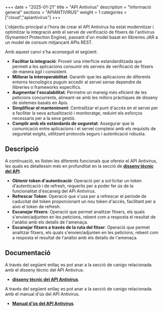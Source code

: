 +++
date        = "2025-01-21"
title       = "API Antivirus"
description = "Informació general"
sections    = "APIANTIVIRUS"
weight      = 1
categories  = ["cloud","apiantivirus"]
+++

L'objectiu principal a l'hora de crear el API Antivirus ha estat modernitzar i optimitzar la integració amb el servei de verificació de fitxers de l'antivirus (Symantect Protection Engine), passant d'un model basat en llibreries JAR a un model de consum mitjançant APIs REST.

Amb aquest canvi s'ha aconseguit el següent:
- **Facilitar la integració**: Proveir una interfície estandarditzada que permeti a les aplicacions consumir els serveis de verificació de fitxers de manera àgil i consistent.
- **Millorar la interoperabilitat**: Garantir que les aplicacions de diferents entorns tecnològics puguin accedir al servei sense dependre de llibreries o frameworks específics.
- **Augmentar l'escalabilitat**: Permetre un maneig més eficient de les peticions concurrents, alineant-se amb les millors pràctiques de disseny de sistemes basats en Apis.
- **Simplificar el manteniment**: Centralitzar el punt d'accés en el servei per a facilitar la seva actualització i monitoratge, reduint els esforços necessaris per a la seva gestió.
- **Complir amb els estàndards de seguretat**: Assegurar que la comunicació entre aplicacions i el servei compleixi amb els requisits de seguretat exigits, utilitzant protocols segurs i autenticació robusta.

## Descripció

A continuació, es llisten les diferents funcionals que ofereix el API Antivirus, les quals es detallessin més en profunditat en la secció de **[disseny tècnic del API](/plataformes/apiantivirus/disenotecnico/)**.
- **Obtenir token d'autenticació**: Operació per a sol·licitar un token d'autenticació i de refresh, requerits per a poder fer ús de la funcionalitat d'escaneig del API Antivirus.
- **Refrescar Token**: Operació que s'usa per a refrescar el període de caducitat del token proporcionant un nou token d'accés, facilitant per a això el token de refresh.
- **Escanejar fitxers**: Operació que permet analitzar fitxers, els quals s'envien/adjunten en les peticions, rebent com a resposta el resultat de l'anàlisi amb els detalls de l'amenaça.
- **Escanejar fitxers a través de la ruta del fitxer**: Operació que permet analitzar fitxers, els quals s'envien/adjunten en les peticions, rebent com a resposta el resultat de l'anàlisi amb els detalls de l'amenaça.

## Documentació

A través del següent enllaç es pot anar a la secció de canigo relacionada amb el disseny tècnic del API Antivirus.
- **[disseny tècnic del API Antivirus](/plataformes/apiantivirus/disenotecnico_CAT/)**.

A través del següent enllaç es pot anar a la secció de canigo relacionada amb el manual d'ús del API Antivirus.
- **[Manual d'ús del API Antivirus](/plataformes/apiantivirus/manualdeuso_CAT/)**.

